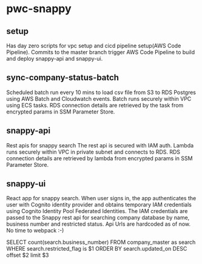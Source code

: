# pwc-snappy

## setup
Has day zero scripts for vpc setup and cicd pipeline setup(AWS Code Pipeline).
Commits to the master branch trigger AWS Code Pipeline to build and deploy snappy-api and snappy-ui.

## sync-company-status-batch
Scheduled batch run every 10 mins to load csv file from S3 to RDS Postgres using AWS Batch and Cloudwatch events. Batch runs securely within VPC using ECS tasks. RDS connection details are retrieved by the task from encrypted params in SSM Parameter Store.

## snappy-api
Rest apis for snappy search
The rest api is secured with IAM auth. Lambda runs securely within VPC in private subnet and connects to RDS. RDS connection details are retrieved by lambda from encrypted params in SSM Parameter Store.

## snappy-ui
React app for snappy search.
When user signs in, the app authenticates the user with Cognito identity provider and obtains temporary IAM credentials using Cognito Identity Pool Federated Identities. The IAM credentials are passed to the Snappy rest api for searching company database by name, business number and restricted status.
Api Urls are hardcoded as of now. No time to webpack :-)



SELECT count(search.business_number) FROM company_master as search   WHERE search.restricted_flag is $1  ORDER BY search.updated_on DESC
      offset $2 limit $3